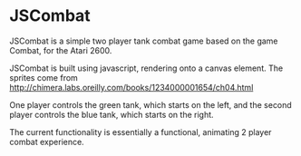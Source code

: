 # JSCombat

JSCombat is a simple two player tank combat game based on the game Combat, for the Atari 2600.

JSCombat is built using javascript, rendering onto a canvas element. The sprites come from http://chimera.labs.oreilly.com/books/1234000001654/ch04.html

One player controls the green tank, which starts on the left, and the second player controls the blue tank, which starts on the right. 

The current functionality is essentially a functional, animating 2 player combat experience.
